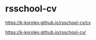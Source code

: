 # rsschool-cv

https://k-korolev.github.io/rsschool-cv/cv

https://k-korolev.github.io/rsschool-cv/
